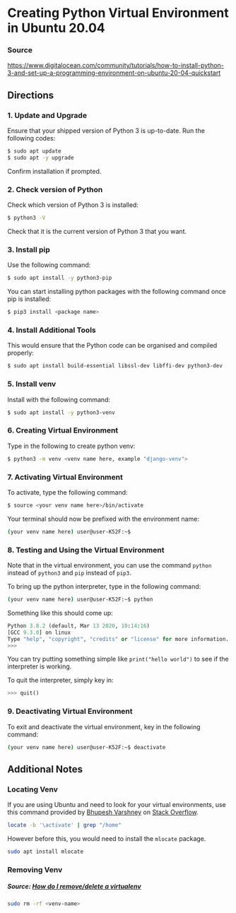 # Creating Python Virtual Environment in Ubuntu 20.04

### Source

https://www.digitalocean.com/community/tutorials/how-to-install-python-3-and-set-up-a-programming-environment-on-ubuntu-20-04-quickstart

## Directions

### 1. Update and Upgrade

Ensure that your shipped version of Python 3 is up-to-date. Run the following codes:

```bash
$ sudo apt update
$ sudo apt -y upgrade
```

Confirm installation if prompted.

### 2. Check version of Python

Check which version of Python 3 is installed:

```bash
$ python3 -V
```

Check that it is the current version of Python 3 that you want.

### 3. Install pip

Use the following command:

```bash
$ sudo apt install -y python3-pip
```

You can start installing python packages with the following command once pip is installed:

```bash
$ pip3 install <package name>
```

### 4. Install Additional Tools 

This would ensure that the Python code can be organised and compiled properly:

```bash
$ sudo apt install build-essential libssl-dev libffi-dev python3-dev

```

### 5. Install venv

Install with the following command:

```bash
$ sudo apt install -y python3-venv
```

### 6. Creating Virtual Environment 

Type in the following to create python venv:

``` bash
$ python3 -m venv <venv name here, example "django-venv">
```

### 7. Activating Virtual Environment

To activate, type the following command:

```bash
$ source <your venv name here>/bin/activate
```



Your terminal should now be prefixed with the environment name:

```bash
(your venv name here) user@user-K52F:~$
```

### 8. Testing and Using the Virtual Environment

Note that in the virtual environment, you can use the command `python` instead of `python3` and `pip` instead of `pip3`.

To bring up the python interpreter, type in the following command:

```bash
(your venv name here) user@user-K52F:~$ python
```

Something like this should come up:

```python
Python 3.8.2 (default, Mar 13 2020, 10:14:16) 
[GCC 9.3.0] on linux
Type "help", "copyright", "credits" or "license" for more information.
>>>
```

You can try putting something simple like `print("hello world")` to see if the interpreter is working. 

To quit the interpreter, simply key in:

```python
>>> quit()
```

### 9. Deactivating Virtual Environment

To exit and deactivate the virtual environment, key in the following command:

```bash
(your venv name here) user@user-K52F:~$ deactivate
```

## Additional Notes

###  Locating Venv

If you are using Ubuntu and need to look for your virtual environments, use this command provided by [Bhupesh Varshney](https://stackoverflow.com/users/8209510/bhupesh-varshney) on [Stack Overflow](https://stackoverflow.com/a/62607798).

``` bash
locate -b '\activate' | grep "/home"
```

However before this, you would need to install the `mlocate` package.

```bash
sudo apt install mlocate
```

### Removing Venv

##### Source: [How do I remove/delete a virtualenv](https://stackoverflow.com/questions/11005457/how-do-i-remove-delete-a-virtualenv)

```bash
sudo rm -rf <venv-name>
```



